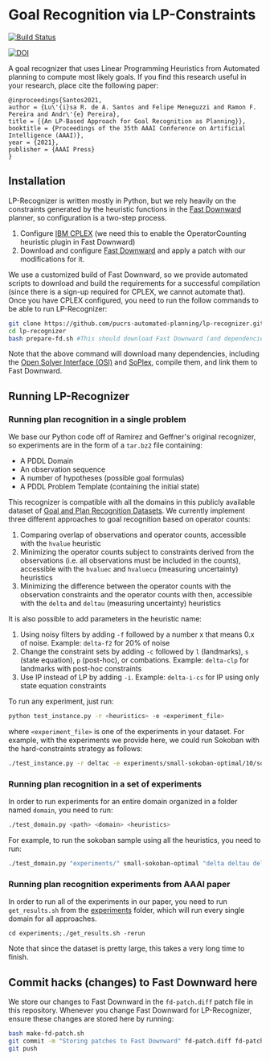 # Goal Recognition via LP-Constraints

[![Build Status](https://travis-ci.com/pucrs-automated-planning/lp-recognizer.svg?token=wcNhPPzeYu4Vp7Wds6rN&branch=master)](https://travis-ci.com/pucrs-automated-planning/lp-recognizer)

[![DOI](https://zenodo.org/badge/163009224.svg)](https://zenodo.org/badge/latestdoi/163009224)

A goal recognizer that uses Linear Programming Heuristics from Automated planning to compute most likely goals. If you find this research useful in your research, place cite the following paper:

```
@inproceedings{Santos2021,
author = {Lu\'{i}sa R. de A. Santos and Felipe Meneguzzi and Ramon F. Pereira and Andr\'{e} Pereira},
title = {{An LP-Based Approach for Goal Recognition as Planning}},
booktitle = {Proceedings of the 35th AAAI Conference on Artificial Intelligence (AAAI)},
year = {2021},
publisher = {AAAI Press}
}
```

## Installation

LP-Recognizer is written mostly in Python, but we rely heavily on the constraints generated by the heuristic functions in the [Fast Downward](http://www.fast-downward.org) planner, so configuration is a two-step process.

1. Configure [IBM CPLEX](https://www.ibm.com/products/ilog-cplex-optimization-studio) (we need this to enable the OperatorCounting heuristic plugin in Fast Downward) 
2. Download and configure [Fast Downward](http://www.fast-downward.org/ObtainingAndRunningFastDownward) and apply a patch with our modifications for it.

We use a customized build of Fast Downward, so we provide automated scripts to download and build the requirements for a successful compilation (since there is a sign-up required for CPLEX, we cannot automate that). Once you have CPLEX configured, you need to run the follow commands to be able to run LP-Recognizer:

```bash
git clone https://github.com/pucrs-automated-planning/lp-recognizer.git
cd lp-recognizer
bash prepare-fd.sh #This should download Fast Downward (and dependencies) apply patches and compile
```

Note that the above command will download many dependencies, including the [Open Solver Interface (OSI)](https://www.coin-or.org) and [SoPlex](https://soplex.zib.de), compile them, and link them to Fast Downward.

## Running LP-Recognizer

### Running plan recognition in a single problem

We base our Python code off of Ramirez and Geffner's original recognizer, so experiments are in the form of a ```tar.bz2``` file containing:

- A PDDL Domain
- An observation sequence
- A number of hypotheses (possible goal formulas)
- A PDDL Problem Template (containing the initial state)

This recognizer is compatible with all the domains in this publicly available dataset of [Goal and Plan Recognition Datasets](https://github.com/pucrs-automated-planning/goal-plan-recognition-dataset-lp). We currently implement three different approaches to goal recognition based on operator counts:

1. Comparing overlap of observations and operator counts, accessible with the ```hvalue``` heuristic
2. Minimizing the operator counts subject to constraints derived from the observations (i.e. all observations must be included in the counts), accessible with the ```hvaluec``` and ```hvaluecu``` (measuring uncertainty) heuristics
3. Minimizing the difference between the operator counts with the observation constraints and the operator counts with then, accessible with the ```delta``` and ```deltau``` (measuring uncertainty) heuristics

It is also possible to add parameters in the heuristic name:

1. Using noisy filters by adding ```-f``` followed by a number x that means 0.x of noise. Example: ```delta-f2``` for 20% of noise
2. Change the constraint sets by adding ```-c``` followed by ```l``` (landmarks), ```s``` (state equation), ```p``` (post-hoc), or combations. Example: ```delta-clp``` for landmarks with post-hoc constraints
3. Use IP instead of LP by adding ```-i```. Example: ```delta-i-cs``` for IP using only state equation constraints

To run any experiment, just run:
```bash
python test_instance.py -r <heuristics> -e <experiment_file>
``` 

where ```<experiment_file>``` is one of the experiments in your dataset.
For example, with the experiments we provide here, we could run Sokoban with the hard-constraints strategy as follows:

```bash
./test_instance.py -r deltac -e experiments/small-sokoban-optimal/10/sokoban_p01_hyp-1_10_1.tar.bz2
```

### Running plan recognition in a set of experiments

In order to run experiments for an entire domain organized in a folder named ```domain```, you need to run:

```bash
./test_domain.py <path> <domain> <heuristics>
```

For example, to run the sokoban sample using all the heuristics, you need to run:

```bash
./test_domain.py "experiments/" small-sokoban-optimal "delta deltau delta-f2"
```

### Running plan recognition experiments from AAAI paper

In order to run all of the experiments in our paper, you need to run ```get_results.sh``` from the [experiments](experiments) folder, which will run every single domain for all approaches. 
``` 
cd experiments;./get_results.sh -rerun
```

Note that since the dataset is pretty large, this takes a very long time to finish. 

## Commit hacks (changes) to Fast Downward here

We store our changes to Fast Downward in the ```fd-patch.diff``` patch file in this repository. Whenever you change Fast Downward for LP-Recognizer, ensure these changes are stored here by running:
```bash
bash make-fd-patch.sh
git commit -m "Storing patches to Fast Downward" fd-patch.diff fd-patch-rev.txt
git push
```  
